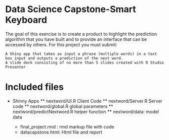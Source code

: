 # Data Science Capstone-Smart Keyboard
The goal of this exercise is to create a product to highlight the prediction algorithm that you have built and to provide an interface that can be accessed by others. For this project you must submit:

    A Shiny app that takes as input a phrase (multiple words) in a text box input and outputs a prediction of the next word.
    A slide deck consisting of no more than 5 slides created with R Studio Presenter 
    
    
  # Included files
  * Shinny Apps 
     ** nextword/UI.R Client Code
     ** nextword/Server.R Server code
     ** nextword/global.R global parameters 
     ** nextword/predictNextword.R helper function
     ** nextword/data: model data
     
    * final_project.rmd : rmd markup file with code 
    * datacapstone.html: Html file and report
     
   
  
